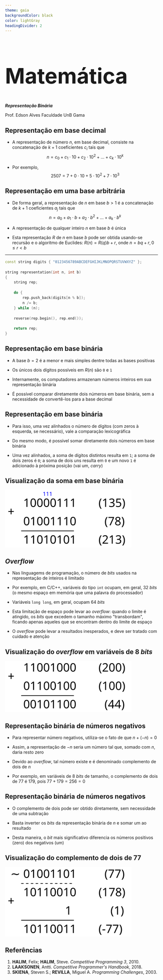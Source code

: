 ```yaml
---
theme: gaia
backgroundColor: black
color: lightGray
headingDivider: 2
---
```


<style>
    section {
        font-size: 30px;
    }

    h1 {
        font-size: 70px;
    }
</style>

<!-- _class: lead -->
# Matemática

*__Representação Binária__*

Prof. Edson Alves
Faculdade UnB Gama

## Representação em base decimal

- A representação de número $n$, em base decimal, consiste na concatenação de $k + 1$ coeficientes $c_i$ tais que
$$
n = c_0 + c_1\cdot 10 + c_2\cdot 10^2 + \ldots + c_k\cdot 10^k
$$

- Por exemplo,
$$
            2507 = 7 + 0\cdot 10 + 5\cdot 10^2 + 7\cdot 10^3
$$

## Representação em uma base arbitrária

- De forma geral, a representação de $n$ em base $b > 1$ é a concatenação de $k + 1$ coeficientes $a_j$ tais que
$$
n = a_0 + a_1\cdot b + a_2\cdot b^2 + \ldots + a_k\cdot b^k
$$

- A representação de qualquer inteiro $n$ em base $b$ é única

- Esta representação $R$ de $n$ em base $b$ pode ser obtida usando-se recursão e o algoritmo de Euclides: $R(n) = R(q)b + r$, onde $n = bq + r, 0 \leq r < b$

---
```C++
const string digits { "0123456789ABCDEFGHIJKLMNOPQRSTUVWXYZ" };

string representation(int n, int b)
{
    string rep;

    do {
        rep.push_back(digits[n % b]);
        n /= b;
    } while (n);

    reverse(rep.begin(), rep.end());

    return rep;
}
```

## Representação em base binária

- A base $b = 2$ é a menor e mais simples dentre todas as bases positivas

- Os únicos dois dígitos possíveis em $R(n)$ são `0` e `1`

- Internamente, os computadores armazenam números inteiros em sua representação binária

- É possível comparar diretamente dois números em base binária, sem a necessidade de convertê-los para a base decimal

## Representação em base binária

- Para isso, uma vez alinhados o número de dígitos (com zeros à esquerda, se necessário), vale a comparação lexicográfica

- Do mesmo modo, é possível somar diretamente dois números em base binária

- Uma vez alinhados, a soma de dígitos distintos resulta em `1`; a soma de dois zeros é `0`; a soma de dois uns resulta em `0` e um novo `1` é adicionado à próxima posição (vai um, _carry_)

## Visualização da soma em base binária

![bg invert 75%](figs/sum.svg)

## _Overflow_

- Nas linguagems de programação, o número de _bits_ usados na representação de inteiros é limitado

- Por exemplo, em C/C++, variáveis do tipo `int`  ocupam, em geral, 32 _bits_ (o mesmo espaço em memória que uma palavra do processador)

- Variáveis `long long`, em geral, ocupam 64 _bits_

- Esta limitação de espaço pode levar ao _overflow_: quando o limite é atingido, os _bits_ que excedem o tamanho máximo "transbordam", ficando apenas aqueles que se encontram dentro do limite de espaço

- O _overflow_ pode levar a resultados inesperados, e deve ser tratado com cuidado e atenção

## Visualização do _overflow_ em variáveis de 8 _bits_

![bg invert 75%](figs/overflow.svg)

## Representação binária de números negativos

- Para representar número negativos, utiliza-se o fato de que $n + (-n) = 0$

- Assim, a representação de $-n$ seria um número tal que, somado com $n$, daria resto zero

- Devido ao _overflow_, tal número existe e é denominado complemento de dois de $n$

- Por exemplo, em variáveis de 8 _bits_ de tamanho, o complemento de dois de $77$ é $179$, pois $77 + 179 = 256 = 0$

## Representação binária de números negativos

- O complemento de dois pode ser obtido diretamente, sem necessidade de uma subtração

- Basta inverter os _bits_ da representação binária de $n$ e somar um ao resultado

- Desta maneira, o _bit_ mais significativo diferencia os números positivos (zero) dos negativos (um)


## Visualização do complemento de dois de $77$

![bg invert 55%](figs/negatives.svg)

## Referências

1. **HALIM**, Felix; **HALIM**, Steve. _Competitive Programming 3_, 2010.
1. **LAAKSONEN**, Antti. _Competitive Programmer's Handbook_, 2018.
1. **SKIENA**, Steven S.; **REVILLA**, Miguel A. _Programming Challenges_, 2003.
